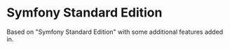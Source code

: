 Symfony Standard Edition
========================

Based on "Symfony Standard Edition" with some additional features added in.
